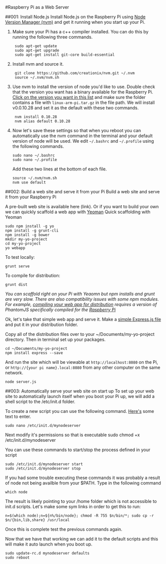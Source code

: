 #Raspberry Pi as a Web Server


##001: Install Node.js
Install Node.js on the Raspberry Pi using [Node Version Manager (nvm)](https://github.com/creationix/nvm) and get it running when you start up your Pi.

1. Make sure your Pi has a c++ compiler installed. You can do this by running the following three commands.

		sudo apt-get update
		sudo apt-get upgrade
		sudo apt-get install git-core build-essential

2. Install nvm and source it. 

		git clone https://github.com/creationix/nvm.git ~/.nvm
		source ~/.nvm/nvm.sh

3. Use nvm to install the version of node you'd like to use. Double check that the version you want has a binary available for the Raspberry Pi. [Click on the version you want in this list](http://nodejs.org/dist/) and make sure the folder contains a file with `linux-arm-pi.tar.gz` in the file path. We will install v0.0.10.28 and set it as the default with these two commands.

		nvm install 0.10.28
	    nvm alias default 0.10.28
4. Now let's save these settings so that when you reboot you can automatically use the nvm command in the terminal and your default version of node will be used. We edit `~/.bashrc` and `~/.profile` using the following commands.

	```
	sudo nano ~/.bashrc
	sudo nano ~/.profile
	```
	
	Add these two lines at the bottom of each file.	
	
	```
	source ~/.nvm/nvm.sh
	nvm use default
	```

##002: Build a web site and serve it from your Pi
Build a web site and serve it from your Raspberry Pi

A pre-built web site is available here (link). Or if you want to build your own we can quickly scaffold a web app with [Yeoman](http://yeoman.io/learning/)
Quick scaffolding with Yeoman

	sudo npm install -g yo
	npm install -g grunt-cli
	npm install -g bower
	mkdir my-yo-project
	cd my-yo-project
	yo webapp
To test locally:

	grunt serve
To compile for distribution:

	grunt dist
	
*You can scaffold right on your Pi with Yeaomn but npm installs and grunt are very slow. There are also compatibility issues with some npm modules. For example, [compiling your web app for distribution](https://github.com/yeoman/generator-webapp/issues/348) requires a version of PhantomJS specifically compiled for the [Raspberry Pi](https://github.com/aeberhardo/phantomjs-linux-armv6l)*

Ok, let's take that simple web app and serve it. Make a [simple Express.js file](https://github.com/justpitbulls/RaspberryPi-Workshop/blob/master/webserver/files/server.js) and put it in your distribution folder.

Copy all of the distribution files over to your ~/Documents/my-yo-project directory. Then in terminal set up your packages.

	cd ~/Documents/my-yo-project
	npm install express --save

And run the site which will be viewable at `http://localhost:8080` on the Pi, or `http://{your pi name}.local:8080` from any other computer on the same network.

	node server.js	

##003: Automatically serve your web site on start up
To set up your web site to automatically launch itself when you boot your Pi up, we will add a shell script to the /etc/init.d folder.

To create a new script you can use the following command. [Here's](https://github.com/justpitbulls/RaspberryPi-Workshop/blob/master/webserver/files/autolaunch.txt) some text to enter.

	sudo nano /etc/init.d/mynodeserver

Next modify it's permissions so that is executable
	sudo chmod +x /etc/init.d/mynodeserver

You can use these commands to start/stop the process defined in your script

	sudo /etc/init.d/mynodeserver start
	sudo /etc/init.d/mynodeserver stop

If you had some trouble executing these commands it was probably a result of node not being availble from your $PATH. Type in the following command

	which node

The result is likely pointing to your /home folder which is not accessible to init.d scripts. Let's make some sym links in order to get this to run:

	n=$(which node);n=${n%/bin/node}; chmod -R 755 $n/bin/*; sudo cp -r $n/{bin,lib,share} /usr/local

Once this is complete test the previous commands again. 

Now that we have that working we can add it to the default scripts and this will make it auto launch when you boot up.

	sudo update-rc.d mynodeserver defaults
	sudo reboot










